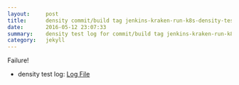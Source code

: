 ```yaml
---
layout:     post
title:      density commit/build tag jenkins-kraken-run-k8s-density-tests-83-30
date:       2016-05-12 23:07:33
summary:    density test log for commit/build tag jenkins-kraken-run-k8s-density-tests-83-30.
category:   jekyll
---
```


Failure!

- density test log: [Log File](http://s3-us-west-2.amazonaws.com/kraken-e2e-logs/density/jenkins-kraken-run-k8s-density-tests-83-30.log)
